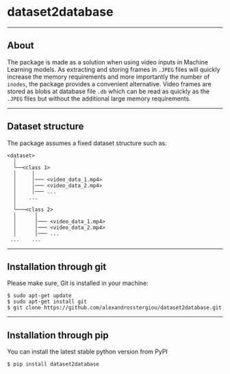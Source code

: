# dataset2database
----------------------
About
----------------------

The package is made as a solution when using video inputs in Machine Learning models. As extracting and storing frames in `.JPEG` files will quickly increase the memory requirements and more importantly the number of `inodes`, the package provides a convenient alternative. Video frames are stored as blobs at database file `.db` which can be read as quickly as the `.JPEG` files but without the additional large memory requirements.

----------------------
Dataset structure
----------------------

The package assumes a fixed dataset structure such as:

```
<dataset>    
  │
  └──<class 1>
  │     │
  │     │─── <video_data_1.mp4>
  │     │─── <video_data_2.mp4>
  │     │─── ...
  │    ...      
  │
  └───<class 2>
  │      │
  │      │─── <video_data_1.mp4>
  │      │─── <video_data_2.mp4>
  │      │─── ...
 ...    ...

```

-------------------------
Installation through git
-------------------------

Please make sure, Git is installed in your machine:
```
$ sudo apt-get update
$ sudo apt-get install git
$ git clone https://github.com/alexandrosstergiou/dataset2database.git
```


-------------------------
Installation through pip
-------------------------

You can install the latest stable python version from PyPI
```
$ pip install dataset2database
```
